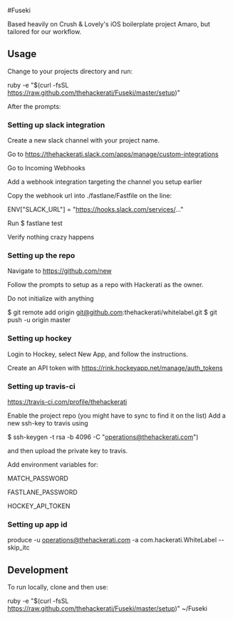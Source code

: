 #Fuseki

Based heavily on Crush & Lovely's iOS boilerplate project Amaro, but tailored for our workflow.

## Usage

Change to your projects directory and run:

ruby -e "$(curl -fsSL https://raw.github.com/thehackerati/Fuseki/master/setup)"


After the prompts:


### Setting up slack integration

Create a new slack channel with your project name.

Go to https://thehackerati.slack.com/apps/manage/custom-integrations

Go to Incoming Webhooks

Add a webhook integration targeting the channel you setup earlier

Copy the webhook url into ./fastlane/Fastfile on the line:

ENV["SLACK_URL"] = "https://hooks.slack.com/services/..."

Run  $ fastlane test

Verify nothing crazy happens

### Setting up the repo

Navigate to https://github.com/new

Follow the prompts to setup as a repo with Hackerati as the owner.

Do not initialize with anything

$ git remote add origin git@github.com:thehackerati/whitelabel.git
$ git push -u origin master


### Setting up hockey

Login to Hockey, select New App, and follow the instructions.

Create an API token with https://rink.hockeyapp.net/manage/auth_tokens

### Setting up travis-ci

https://travis-ci.com/profile/thehackerati

Enable the project repo (you might have to sync to find it on the list)
Add a new ssh-key to travis using

$ ssh-keygen -t rsa -b 4096 -C "operations@thehackerati.com")

and then upload the private key to travis.

Add environment variables for:

MATCH_PASSWORD

FASTLANE_PASSWORD

HOCKEY_API_TOKEN

### Setting up app id

produce -u operations@thehackerati.com -a com.hackerati.WhiteLabel --skip_itc





## Development

To run locally, clone and then use:

ruby -e "$(curl -fsSL https://raw.github.com/thehackerati/Fuseki/master/setup)" ~/Fuseki

